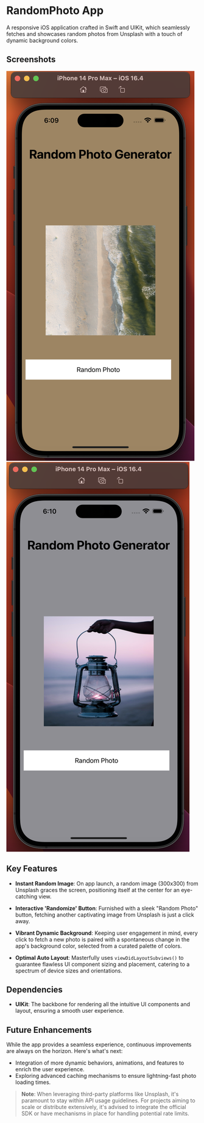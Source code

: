 # RandomPhoto App

A responsive iOS application crafted in Swift and UIKit, which seamlessly fetches and showcases random photos from Unsplash with a touch of dynamic background colors.

## Screenshots
![image1](images/image1.png)
![image2](images/image2.png)

## Key Features

- **Instant Random Image**: On app launch, a random image (300x300) from Unsplash graces the screen, positioning itself at the center for an eye-catching view.
  
- **Interactive 'Randomize' Button**: Furnished with a sleek "Random Photo" button, fetching another captivating image from Unsplash is just a click away.

- **Vibrant Dynamic Background**: Keeping user engagement in mind, every click to fetch a new photo is paired with a spontaneous change in the app's background color, selected from a curated palette of colors.

- **Optimal Auto Layout**: Masterfully uses `viewDidLayoutSubviews()` to guarantee flawless UI component sizing and placement, catering to a spectrum of device sizes and orientations.

## Dependencies

- **UIKit**: The backbone for rendering all the intuitive UI components and layout, ensuring a smooth user experience.

## Future Enhancements

While the app provides a seamless experience, continuous improvements are always on the horizon. Here's what's next:

- Integration of more dynamic behaviors, animations, and features to enrich the user experience.
- Exploring advanced caching mechanisms to ensure lightning-fast photo loading times.

> **Note**: When leveraging third-party platforms like Unsplash, it's paramount to stay within API usage guidelines. For projects aiming to scale or distribute extensively, it's advised to integrate the official SDK or have mechanisms in place for handling potential rate limits.
